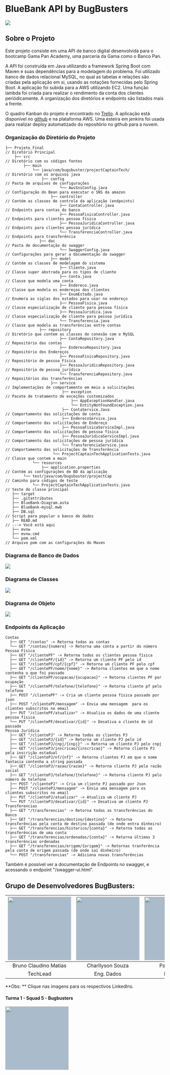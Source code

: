 # BlueBank  API by BugBusters

![](https://github.com/TML45/Projeto_Final/blob/developer/BlueBank.png?raw=true)

## Sobre o Projeto

Este projeto consiste em uma API de banco digital desenvolvida para o bootcamp Gama Pan Academy, uma parceria da Gama como o Banco Pan.

A API foi construída em Java utilizando a framework Spring Boot com Maven e suas dependências para a modelagem do problema. Foi utilizado banco de dados relacional MySQL, no qual as tabelas e  relações são criadas pela aplicação em si, usando as notações fornecidas pelo Spring Boot. A aplicação foi subida para a AWS utilizando EC2. Uma função lambda foi criada para realizar o rendimento da conta dos clientes periódicamente. A organização dos diretórios e endpoints são listados mais a frente.

O quadro Kanban do projeto é encontrado no [Trello](https://trello.com/invite/b/Xe8WKBZ4/82ca1738ea2e196b0192582c6951c74d/quadro-kanban-bugbusters). A aplicação está disponível no [github](https://github.com/TML45/Projeto_Final) e na plataforma AWS. Uma esteira em jenkins foi usada para realizar deploy automatizado do repositório no github para a nuvem.

### Organização do Diretório do Projeto

```
├── Projeto_Final                                                        // Diretório Principal
    ├── src                                                              // Diretório com os códigos fontes
        ├── main
            └── java/com/bugsbuster/projectCaptainTech/                  // Diretório com os arquivos java
        	    ├── config                                               // Pasta de arquivos de configurações
​                        └── AwsSnsConfig.java                                // Configuração do Bean para executar o SNS da amazon
​                    ├── controller                                           // Contém as classes de controle da aplicação (endpoints)
​                        ├── ContaController.java                             // Endpoints para contas do banco
​                        ├── PessoaFisicaController.java                      // Endpoints para clientes pessoa física
​                        ├── PessoaJuridicaController.java                    // Endpoints para clientes pessoa jurídica
​                        └── TransferenciaController.java                     // Endpoints para transferência
​        	    ├── doc                                                  // Pasta de documentação do swagger
​                        └── SwaggerConfig.java                               // Configurações para gerar a documentação do swagger
​                    ├── model                                                // Contém as classes de modelagem do sistema
​                        ├── Cliente.java                                     // Classe super abstrada para os tipos de cliente
​                        ├── Conta.java                                       // Classe que modela uma conta
​                        ├── Endereco.java                                    // Classe que modela os endereços dos clientes
​                        ├── EnumEstado.java                                  // Enumera as siglas dos estados para usar no endereço
​                        ├── PessoaFisica.java                                // Classe especialização de cliente para pessoa física
​                        ├── PessoaJuridica.java                              // Classe especialização de cliente para pessoa jurídica
​                        └── Transferencia.java                               // Classe que modela as transferências entre contas
​        	    ├── repository                                           // Diretório que contem as classes de conexão com o MySQL
​                        ├── ContaRepository.java                             // Repositório das contas
​                        ├── EnderecoRepository.java                          // Repositório dos Endereços
​                        ├── PessoaFisicaRepository.java                      // Repositório de pessoa Física
​                        ├── PessoaJuridicaRepository.java                    // Repositório de pessoa jurídica
​                        └── TransferenciaRepository.java                     // Repositórios das transferências
​                    ├── service                                              // Implementações de comportamento em meio a solicitações
                         ├── exception                                        // Pacote de tratamento de exceções customizados
                             ├── AppExceptionHandler.java
                             └── EntityNotFoundException.java
                         ├── ContaService.Java                                // Comportamento das solicitações de conta
                         ├── EnderecoService.java                             // Comportamento das solicitações de Endereço
                         ├── PessoaFisicaServiceImpl.java                     // Comportamento das solicitações de pessoa física
                         ├── PessoaJuridicaServiceImpl.java                   // Comportamento das solicitações de pessoa jurídica
                         └── TransferenciaService.java                        // Comportamento das solicitações de Transferência
                     └── ProjectCaptainTechApplicationTests.java              // Classe que contem a main
            └── resources
                ├── application.properties                                    // Contém as configurações de BD da aplicação
        └── test/java/com/bugsbuster/projectCap                               // Caminho para códigos de teste
            └── ProjectCaptainTechApplicationTests.java         	          // teste do classe principal
   ├── target
   ├── .gitattributes
   ├── BlueBank-Diagram.asta
   ├── BlueBank-mysql.mwb
   ├── DB.sql                                                                // Script para popular o banco de dados
   ├── READ.md                                                               // ---> Você está aqui
   ├── mvnw
   ├── mvnw.cmd
   └── pom.xml                                                               // Arquivo pom com as configurações do Maven

```

### Diagrama de Banco de Dados

![](https://github.com/TML45/Projeto_Final/blob/developer/RelationalDiagram.png?raw=true)

### Diagrama de Classes

![](https://github.com/TML45/Projeto_Final/blob/developer/ClassDiagram.png?raw=true)

### Diagrama de Objeto

![](https://github.com/TML45/Projeto_Final/blob/developer/ObjectDiagram.png?raw=true)

### Endpoints da Aplicação

```
Contas
  ├── GET "/contas" -> Retorna todas as contas
  └── GET "/contas/{numero} -> Retorna uma conta a partir do número
Pessoa Física
  ├── GET "/clientePF" -> Retorna todos os clientes pessoa física
  ├── GET "/clientePF/{id}" -> Retorna um cliente PF pelo id
  ├── GET "/clientePF/cpf/{cpf}" -> Retorna um cliente PF pelo cpf
  ├── GET "/clientePF/nome/{nome}" -> Retorna clientes em que o nome contenha o que foi passado
  ├── GET "/clientePF/ocupacao/{ocupacao}" -> Retorna clientes PF por ocupação
  ├── GET "/clientePF/telefone/{telefone}" -> Retorna cliente pf pelo telefone
  ├── POST "/clientePF" -> Cria um cliente pessoa física passado por json
  ├── POST "/clientePF/mensagem" -> Envia uma mensagem  para os clientes subscritos no email
  ├── PUT "/clientePF/atualizar" -> Atualiza os dados de uma cliente pessoa física
  └── PUT "/clientePF/desativar/{id}" -> Desativa o cliente de id passado
Pessoa Jurídica
  ├── GET "/clientePJ" -> Retorna todos os clientes PJ
  ├── GET "/clientePJ/{id}" -> Retorna um cliente PJ pelo id
  ├── GET "/clientePJ/cnpj/{cnpj}" -> Retorna um cliente PJ pelo cnpj
  ├── GET "/clientePJ/inscricao/{inscricao}" -> Retorna cliente PJ pela inscrição estadual
  ├── GET "/clientePJ/nf/{nf}" -> Retorna clientes PJ em que o nome fantasia contenha a string passada
  ├── GET "/clientePJ/razao/{razao}" -> Retorna cliente PJ pela razão social
  ├── GET "/clientePJ/telefone/{telefone}" -> Retorna cliente PJ pelo número de telefone
  ├── POST "/clientePJ" -> Cria um cliente PJ passado por Json
  ├── POST "/clientePJ/mensagem" -> Envia uma mensagem para os clientes subscritos no email
  ├── PUT "/clientePJ/atualizar" -> Atualiza um cliente PJ
  └── PUT "/clientePJ/desativar/{id}" -> Desativa um cliente PJ
Transferencias
  ├── GET "/transferencias" -> Retorna todas as transferências do Banco
  ├── GET "/transferencias/destino/{destino}" -> Retorna transferências pela conta de destino passada (de onde entra dinheiro)
  ├── GET "/transferencias/historico/{conta}" -> Retorna todas as transferências de uma conta
  ├── GET "/transferencias/ordenadas/{conta}" -> Retorna últimas 3 transferências ordenadas
  ├── GET "/transferencias/origem/{origem}" -> Retornas tranferência pela conta de origem passada (de onde saí dinheiro)
  └── POST "/transferencias" -> Adiciona novas transferências
```

Também é possível ver a documentação de Endpoints no swagger, e acessando o endpoint "/swagger-ui.html".

## **Grupo de Desenvolvedores BugBusters:**

| <a href="https://www.linkedin.com/in/brunoclaudino/" target="blank"><img style="background-color: #abc" align="center" src="https://media-exp1.licdn.com/dms/image/C4D03AQHd69eitnICbQ/profile-displayphoto-shrink_200_200/0/1662683521622?e=1669248000&v=beta&t=2bqtHdJCZT3BDj2YT1v5xcIcatrpph985RXg4z5MC80" height="200" width="200" /></a> | <a href="https://www.linkedin.com/in/charllyson-souza-248576108/" target="blank"><img style="background-color: #abc" align="center" src="https://media-exp1.licdn.com/dms/image/C4E03AQH9Nv9sPVRdag/profile-displayphoto-shrink_200_200/0/1637415485830?e=1643241600&v=beta&t=HFJ6rtiQsLOn8Tsi16HDkBlr6dS4iQz0evx6X_9Sf6o" height="200" width="200" /></a> | <a href="https://www.linkedin.com/in/paulo-queiroz-7048b1a0" target="blank"><img style="background-color: #abc" align="center" src="https://ca.slack-edge.com/T02FTTBGALF-U02GFCYJPBN-9868142ab62f-512" height="200" width="200" /></a> | <a href="https://www.linkedin.com/in/jadergreiner/" target="blank"><img style="background-color: #abc" align="center" src="https://media-exp1.licdn.com/dms/image/C4D03AQFEoP9EyJQb8A/profile-displayphoto-shrink_800_800/0/1629280866731?e=1643241600&v=beta&t=YqOTfjreEJd2fyAtW2OExNGcd7H3f2iO58sKjyBvKcA" height="200" width="200" /></a> | <a href="https://www.linkedin.com/in/tassio-linhares-6b3b07226/"><img style="background-color: #abc" align="center" src="https://ca.slack-edge.com/T02FTTBGALF-U02GGE4376Y-9e8d00e36951-512" height="200" width="200" /></a> |
| :----------------------------------------------------------: | :----------------------------------------------------------: | :----------------------------------------------------------: | :----------------------------------------------------------: | :----------------------------------------------------------: |
|                    Bruno Claudino Matias                     |                       Charllyson Souza                       |                        Paulo Queiroz                         |                        Jader Greiner                         |                       Tassio Linhares                        |
|TechLead                                                              |  Eng. Dados                                                            |                                                     Developer         |           Developer                                                   |           Eng. Cloud                                                   |

**Obs: ** Clique nas imagens para os respectivos LinkedIns.



#### Turma 1 - Squad 5 - Bugbusters

<a href="https://www.linkedin.com/in/brunoclaudino/" target="blank"><img style="background-color: #abc" align="center" src="https://github.com/TML45/Projeto_Final/blob/developer/BugBusters.png?raw=true" height="200" width="200" /></a>

